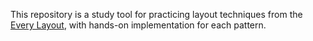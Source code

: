 This repository is a study tool for practicing layout techniques from the [Every Layout](https://every-layout.dev/), with hands-on implementation for each pattern.
